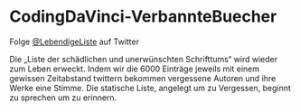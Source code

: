 CodingDaVinci-VerbannteBuecher
==============================

Folge [@LebendigeListe](http://twiter.com/LebendigeListe) auf Twitter

Die „Liste der schädlichen und unerwünschten Schrifttums“ wird wieder zum Leben erweckt.
Indem wir die 6000 Einträge jeweils mit einem gewissen Zeitabstand twittern bekommen
vergessene Autoren und ihre Werke eine Stimme. Die statische Liste, angelegt um zu
Vergessen, beginnt zu sprechen um zu erinnern.